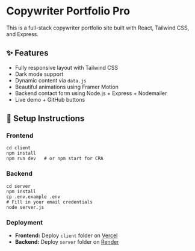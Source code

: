 # Copywriter Portfolio Pro

This is a full-stack copywriter portfolio site built with React, Tailwind CSS, and Express.

## ✨ Features

- Fully responsive layout with Tailwind CSS
- Dark mode support
- Dynamic content via `data.js`
- Beautiful animations using Framer Motion
- Backend contact form using Node.js + Express + Nodemailer
- Live demo + GitHub buttons

## 🔧 Setup Instructions

### Frontend

```
cd client
npm install
npm run dev   # or npm start for CRA
```

### Backend

```
cd server
npm install
cp .env.example .env
# Fill in your email credentials
node server.js
```

### Deployment

- **Frontend:** Deploy `client` folder on [Vercel](https://vercel.com)
- **Backend:** Deploy `server` folder on [Render](https://render.com)
